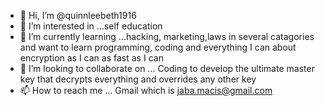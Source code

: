 - 👋 Hi, I’m @quinnleebeth1916
- 👀 I’m interested in ...self education
- 🌱 I’m currently learning ...hacking, marketing,laws in several catagories and want to learn programming, coding and everything I can about encryption as I can as fast as I can
- 💞️ I’m looking to collaborate on ... Coding to develop the ultimate master key that decrypts everything and overrides any other key
- 📫 How to reach me ... Gmail which is jaba.macis@gmail.com

<!---
lizbee11979/lizbee11979 is a ✨ special ✨ repository because its `README.md` (this file) appears on your GitHub profile.
You can click the Preview link to take a look at your changes.
--->
